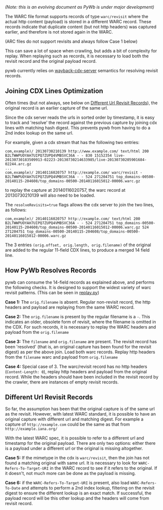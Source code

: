 *(Note: this is an evolving document as PyWb is under major development)*


The WARC file format supports records of type `warc/revisit` where the actual http content (payload) is stored in a different WARC record. These records indicate that duplicate content (but not http headers) was captured earlier, and therefore is not stored again in the WARC.

(ARC files do not support revisits and always follow Case 1 below)

This can save a lot of space when crawling, but adds a bit of complexity for replay.
When replaying such as records, it is necessary to load both the revisit record and the original payload record.

pywb currently relies on [wayback-cdx-server][1] semantics for resolving revisit records.

Joining CDX Lines Optimization
------------------------------

Often times (but not always, see below on [Different Url Revisit Records](#different-url-revisit-records)), the original record is an earlier capture of the same url.

Since the cdx server reads the urls in sorted order by timestamp, it is easy to track and 'resolve' the record against the previous capture by joining cdx lines with matching hash digest.
This prevents pywb from having to do a 2nd index lookup on the same url.

For example, given a cdx stream that has the following two entries:

```
com,example)/ 20130730210139 http://www.example.com/ text/html 200 B2LTWWPUOYAH7UIPQ7ZUPQ4VMBSVC36A - - 830 15152354 live-20130730183509913-02223-20130730214633985/live-20130730205901684-02244.arc.gz
...
com,example)/ 20140116020757 http://example.com/ warc/revisit - B2LTWWPUOYAH7UIPQ7ZUPQ4VMBSVC36A - - 524 271204751 top_domains-00500-20140115-204608/top_domains-00500-20140116015012-00006.warc.gz
```

to replay the capture at 20140116020757, the warc record at 20130730210139 will also need to be loaded.

The `resolveRevisits=true` flags allows the cdx server to join the two lines, as follows:

```
com,example)/ 20140116020757 http://example.com/ text/html 200 B2LTWWPUOYAH7UIPQ7ZUPQ4VMBSVC36A - - 524 271204751 top_domains-00500-20140115-204608/top_domains-00500-20140116015012-00006.warc.gz 524 271204751 top_domains-00500-20140115-204608/top_domains-00500-20140116015012-00006.warc.gz
```

The 3 entries `(orig.offset, orig.length, orig.filename)` of the original are added to the regular 11-field CDX lines, to produce a merged 14 field line.

How PyWb Resolves Records
-------------------------

pywb can consume the 14-field records as explained above, and performs the following checks.
It is designed to support the widest variety of warc revisit patterns.
(This can be seen in [replay.py][2])


**Case 1:** The `orig.filename` is absent. Regular non-revisit record, the http headers and payload are replaying from the same WARC record.

**Case 2:** The `orig.filename` is present by the regular filename is a `-`. This indicates an older, obsolete form of revisit, where the filename is omitted in the CDX. For such records, it is necessary to replay the WARC headers and payload from the `orig.filename`

**Case 3:** The `filename` and `orig.filename` are present. The revisit record has been 'resolved' (that is, an original capture has been found for the revisit digest) as per the above join. Load both warc records.
Replay http headers from the `filename` warc and payload from `orig.filename`

**Case 4:** Special case of 3. The warc/revisit record has no http headers (`Content-Length: 0`), replay http headers and payload from the original record. While the headers should have been included in the revisit record by the crawler, there are instances of empty revisit records.

Different Url Revisit Records
-----------------------------

So far, the assumption has been that the original capture is of the same url as the revisit.
However, with latest WARC standard, it is possible to have an original capture with different url and matching digest. For example a capture of `http://example.com` could be the same as that from `http://example.iana.org/`

With the latest WARC spec, it is possible to refer to a different url and timestamp for the original payload.
There are only two options: either there is a payload under a different url or the original is missing altogether.

**Case 5:** If the mimetype in the cdx is `warc/revisit`, then the join has not found a matching original with same url. It is necessary to look for `WARC-Refers-To-Target-URI` in the WARC record to see if it refers to the original. If it doesn't, not much more can be done as the payload is missing.

**Case 6:** if the `WARC-Refers-To-Target-URI` is present, also load `WARC-Refers-To-Date` and attempts to perform a 2nd index lookup, filtering on the revisit digest to ensure the different lookup is an exact match. If successful, the payload record will be this other lookup and the headers will come from revisit record.


[1]: https://github.com/internetarchive/wayback/tree/master/wayback-cdx-server
[2]: https://github.com/ikreymer/pywb/blob/master/pywb/replay.py